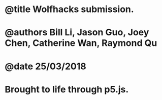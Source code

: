 # @title Wolfhacks submission.
# @authors Bill Li, Jason Guo, Joey Chen, Catherine Wan, Raymond Qu
# @date 25/03/2018

# Brought to life through p5.js.